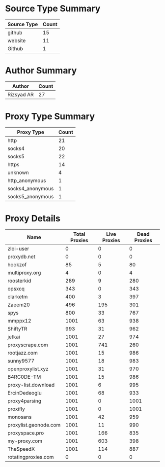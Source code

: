 # Source Type Summary

| Source Type | Count |
|-------------|-------|
| github | 15 |
| website | 11 |
| Github | 1 |


# Author Summary

| Author | Count |
|--------|-------|
| Rizsyad AR | 27 |


# Proxy Type Summary

| Proxy Type | Count |
|------------|-------|
| http | 21 |
| socks4 | 20 |
| socks5 | 22 |
| https | 14 |
| unknown | 4 |
| http_anonymous | 1 |
| socks4_anonymous | 1 |
| socks5_anonymous | 1 |


# Proxy Details

| Name | Total Proxies | Live Proxies | Dead Proxies |
|------|---------------|--------------|---------------|
| zloi-user | 0 | 0 | 0 |
| proxydb.net | 0 | 0 | 0 |
| hookzof | 85 | 5 | 80 |
| multiproxy.org | 4 | 0 | 4 |
| roosterkid | 289 | 9 | 280 |
| opsxcq | 343 | 0 | 343 |
| clarketm | 400 | 3 | 397 |
| Zaeem20 | 496 | 195 | 301 |
| spys | 800 | 33 | 767 |
| mmppx12 | 1001 | 63 | 938 |
| ShiftyTR | 993 | 31 | 962 |
| jetkai | 1001 | 27 | 974 |
| proxyscrape.com | 1001 | 741 | 260 |
| rootjazz.com | 1001 | 15 | 986 |
| sunny9577 | 1001 | 18 | 983 |
| openproxylist.xyz | 1001 | 31 | 970 |
| B4RC0DE-TM | 1001 | 15 | 986 |
| proxy-list.download | 1001 | 6 | 995 |
| ErcinDedeoglu | 1001 | 68 | 933 |
| proxy4parsing | 1001 | 0 | 1001 |
| proxifly | 1001 | 0 | 1001 |
| monosans | 1001 | 42 | 959 |
| proxylist.geonode.com | 1001 | 11 | 990 |
| proxyspace.pro | 1001 | 166 | 835 |
| my-proxy.com | 1001 | 603 | 398 |
| TheSpeedX | 1001 | 114 | 887 |
| rotatingproxies.com | 0 | 0 | 0 |
